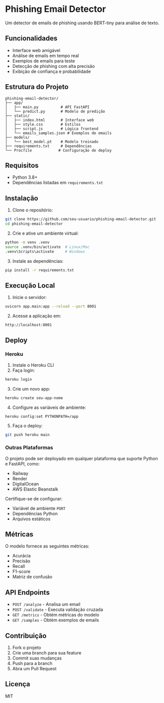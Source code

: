 # Phishing Email Detector

Um detector de emails de phishing usando BERT-tiny para análise de texto.

## Funcionalidades

- Interface web amigável
- Análise de emails em tempo real
- Exemplos de emails para teste
- Detecção de phishing com alta precisão
- Exibição de confiança e probabilidade

## Estrutura do Projeto

```
phishing-email-detector/
├── app/
│   ├── main.py          # API FastAPI
│   └── predict.py       # Modelo de predição
├── static/
│   ├── index.html       # Interface web
│   ├── style.css        # Estilos
│   ├── script.js        # Lógica frontend
│   └── emails_samples.json # Exemplos de emails
├── models/
│   └── best_model.pt    # Modelo treinado
├── requirements.txt     # Dependências
└── Procfile            # Configuração de deploy
```

## Requisitos

- Python 3.8+
- Dependências listadas em `requirements.txt`

## Instalação

1. Clone o repositório:
```bash
git clone https://github.com/seu-usuario/phishing-email-detector.git
cd phishing-email-detector
```

2. Crie e ative um ambiente virtual:
```bash
python -m venv .venv
source .venv/bin/activate  # Linux/Mac
.venv\Scripts\activate     # Windows
```

3. Instale as dependências:
```bash
pip install -r requirements.txt
```

## Execução Local

1. Inicie o servidor:
```bash
uvicorn app.main:app --reload --port 8001
```

2. Acesse a aplicação em:
```
http://localhost:8001
```

## Deploy

### Heroku

1. Instale o Heroku CLI
2. Faça login:
```bash
heroku login
```

3. Crie um novo app:
```bash
heroku create seu-app-nome
```

4. Configure as variáveis de ambiente:
```bash
heroku config:set PYTHONPATH=/app
```

5. Faça o deploy:
```bash
git push heroku main
```

### Outras Plataformas

O projeto pode ser deployado em qualquer plataforma que suporte Python e FastAPI, como:
- Railway
- Render
- DigitalOcean
- AWS Elastic Beanstalk

Certifique-se de configurar:
- Variável de ambiente `PORT`
- Dependências Python
- Arquivos estáticos

## Métricas

O modelo fornece as seguintes métricas:
- Acurácia
- Precisão
- Recall
- F1-score
- Matriz de confusão

## API Endpoints

- `POST /analyze` - Analisa um email
- `POST /validate` - Executa validação cruzada
- `GET /metrics` - Obtém métricas do modelo
- `GET /samples` - Obtém exemplos de emails

## Contribuição

1. Fork o projeto
2. Crie uma branch para sua feature
3. Commit suas mudanças
4. Push para a branch
5. Abra um Pull Request

## Licença

MIT